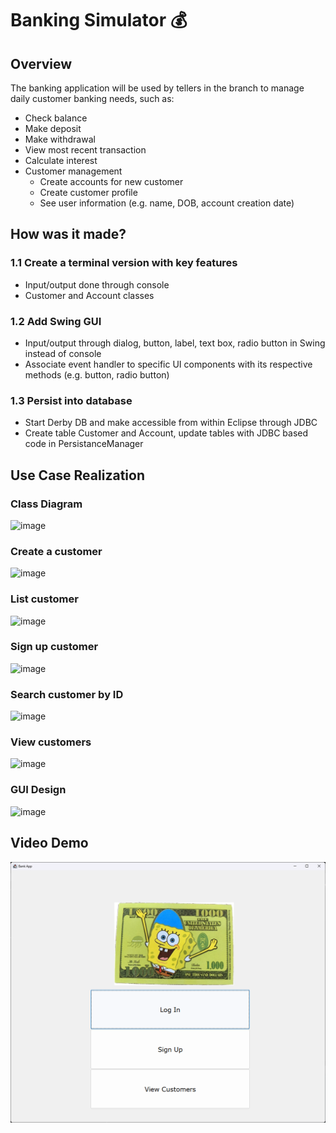 # Banking Simulator 💰
## Overview
The banking application will be used by tellers in the branch to manage daily customer banking needs, such as: 
- Check balance
- Make deposit
- Make withdrawal
- View most recent transaction
- Calculate interest
- Customer management
  - Create accounts for new customer
  - Create customer profile
  - See user information (e.g. name, DOB, account creation date)


## How was it made?
### 1.1 Create a terminal version with key features
- Input/output done through console
- Customer and Account classes

### 1.2 Add Swing GUI
- Input/output through dialog, button, label, text box, radio button in Swing instead of console
-	Associate event handler to specific UI components with its respective methods (e.g. button, radio button)

### 1.3	Persist into database
- Start Derby DB and make accessible from within Eclipse through JDBC
- Create table Customer and Account, update tables with JDBC based code in PersistanceManager

## Use Case Realization
### Class Diagram
![image](https://github.com/milkxiii/bankingsimulator/assets/104285627/a6356d03-4676-4ff8-8f69-170666a58446)

### Create a customer
![image](https://github.com/milkxiii/bankingsimulator/assets/104285627/95d5cc26-d603-45b2-98aa-6fcc545b0145)

### List customer
![image](https://github.com/milkxiii/bankingsimulator/assets/104285627/700ea100-28cc-4af2-a6a7-3b2dea171f71)

### Sign up customer
![image](https://github.com/milkxiii/bankingsimulator/assets/104285627/8b43a371-5d4f-4fb0-9122-45c16cb3b2e0)

### Search customer by ID
![image](https://github.com/milkxiii/bankingsimulator/assets/104285627/6c35a8c0-410d-4a75-89f1-89a732b7d922)

### View customers
![image](https://github.com/milkxiii/bankingsimulator/assets/104285627/35f32fba-663b-40e7-88c5-8bbf57c06a2e)

### GUI Design
![image](https://github.com/milkxiii/bankingsimulator/assets/104285627/76795b0a-641d-475a-831b-748af3be0891)

## Video Demo
<a href="[https://youtu.be/61K7bjsyuOE](https://www.youtube.com/watch?v=TS-mX3QE4X4)" title="video text"><img src="thumbnail.png"></a>

